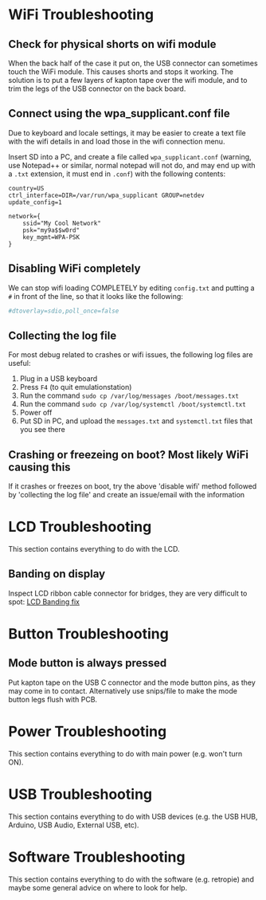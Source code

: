 # WiFi Troubleshooting
## Check for physical shorts on wifi module
When the back half of the case it put on, the USB connector can sometimes touch the WiFi module. This causes shorts and stops it working. The solution is to put a few layers of kapton tape over the wifi module, and to trim the legs of the USB connector on the back board.

## Connect using the wpa_supplicant.conf file
Due to keyboard and locale settings, it may be easier to create a text file with the wifi details in and load those in the wifi connection menu.

Insert SD into a PC, and create a file called `wpa_supplicant.conf` (warning, use Notepad++ or similar, normal notepad will not do, and may end up with a `.txt` extension, it must end in `.conf`) with the following contents:

```
country=US
ctrl_interface=DIR=/var/run/wpa_supplicant GROUP=netdev
update_config=1

network={
    ssid="My Cool Network"
    psk="my9a$$w0rd"
    key_mgmt=WPA-PSK
}
```

## Disabling WiFi completely
We can stop wifi loading COMPLETELY by editing `config.txt` and putting a `#` in front of the line, so that it looks like the following:

``` bash
#dtoverlay=sdio,poll_once=false
```

## Collecting the log file
For most debug related to crashes or wifi issues, the following log files are useful:

1. Plug in a USB keyboard
2. Press `F4` (to quit emulationstation)
3. Run the command `sudo cp /var/log/messages /boot/messages.txt`
4. Run the command `sudo cp /var/log/systemctl /boot/systemctl.txt`
5. Power off
6. Put SD in PC, and upload the `messages.txt` and `systemctl.txt` files that you see there

## Crashing or freezeing on boot? Most likely WiFi causing this
If it crashes or freezes on boot, try the above 'disable wifi' method followed by 'collecting the log file' and create an issue/email with the information

# LCD Troubleshooting
This section contains everything to do with the LCD.

## Banding on display
Inspect LCD ribbon cable connector for bridges, they are very difficult to spot:
[LCD Banding fix](https://youtu.be/HbeHoqdrTOg)

# Button Troubleshooting
## Mode button is always pressed
Put kapton tape on the USB C connector and the mode button pins, as they may come in to contact. Alternatively use snips/file to make the mode button legs flush with PCB.

# Power Troubleshooting
This section contains everything to do with main power (e.g. won't turn ON).

# USB Troubleshooting
This section contains everything to do with USB devices (e.g. the USB HUB, Arduino, USB Audio, External USB, etc).

# Software Troubleshooting
This section contains everything to do with the software (e.g. retropie) and maybe some general advice on where to look for help.